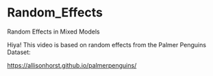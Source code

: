 # Random_Effects
Random Effects in Mixed Models

Hiya! This video is based on random effects from the Palmer Penguins Dataset: 

https://allisonhorst.github.io/palmerpenguins/
